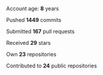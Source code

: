 Account age: **8** years

Pushed **1449** commits

Submitted **167** pull requests

Received **29** stars

Own **23** repositories

Contributed to **24** public repositories
